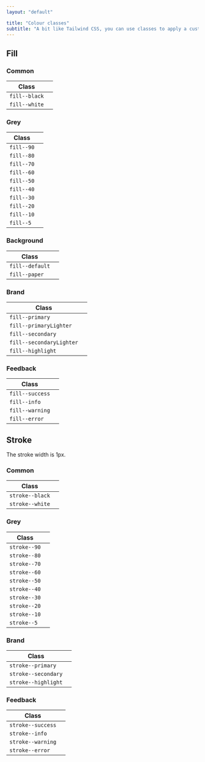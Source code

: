 ```yaml
---
layout: "default"

title: "Colour classes"
subtitle: "A bit like Tailwind CSS, you can use classes to apply a custom background color or stroke colour to an element."
---
```


## Fill

### Common

| Class | |
| --- | --- |
| `fill--black` | <span class="colorBlock fill--black"></span> |
| `fill--white` | <span class="colorBlock fill--white"></span> |

### Grey

| Class | |
| --- | --- |
| `fill--90` | <span class="colorBlock fill--grey90"></span> |
| `fill--80` | <span class="colorBlock fill--grey80"></span> |
| `fill--70` | <span class="colorBlock fill--grey70"></span> |
| `fill--60` | <span class="colorBlock fill--grey60"></span> |
| `fill--50` | <span class="colorBlock fill--grey50"></span> |
| `fill--40` | <span class="colorBlock fill--grey40"></span> |
| `fill--30` | <span class="colorBlock fill--grey30"></span> |
| `fill--20` | <span class="colorBlock fill--grey20"></span> |
| `fill--10` | <span class="colorBlock fill--grey10"></span> |
| `fill--5` | <span class="colorBlock fill--grey5"></span> |

### Background

| Class | |
| --- | --- |
| `fill--default` | <span class="colorBlock fill--default"></span> |
| `fill--paper` | <span class="colorBlock fill--paper"></span> |

### Brand

| Class | |
| --- | --- |
| `fill--primary` | <span class="colorBlock fill--primary"></span> |
| `fill--primaryLighter` | <span class="colorBlock fill--primaryLighter"></span> |
| `fill--secondary` | <span class="colorBlock fill--secondary"></span> |
| `fill--secondaryLighter` | <span class="colorBlock fill--secondaryLighter"></span> |
| `fill--highlight` | <span class="colorBlock fill--highlight"></span> |

### Feedback

| Class | |
| --- | --- |
| `fill--success` | <span class="colorBlock fill--success"></span> |
| `fill--info` | <span class="colorBlock fill--info"></span> |
| `fill--warning` | <span class="colorBlock fill--warning"></span> |
| `fill--error` | <span class="colorBlock fill--error"></span> |

## Stroke

The stroke width is 1px.

### Common

| Class | |
| --- | --- |
| `stroke--black` | <span class="colorBlock stroke--black"></span> |
| `stroke--white` | <span class="colorBlock stroke--white"></span> |

### Grey

| Class | |
| --- | --- |
| `stroke--90` | <span class="colorBlock stroke--grey90"></span> |
| `stroke--80` | <span class="colorBlock stroke--grey80"></span> |
| `stroke--70` | <span class="colorBlock stroke--grey70"></span> |
| `stroke--60` | <span class="colorBlock stroke--grey60"></span> |
| `stroke--50` | <span class="colorBlock stroke--grey50"></span> |
| `stroke--40` | <span class="colorBlock stroke--grey40"></span> |
| `stroke--30` | <span class="colorBlock stroke--grey30"></span> |
| `stroke--20` | <span class="colorBlock stroke--grey20"></span> |
| `stroke--10` | <span class="colorBlock stroke--grey10"></span> |
| `stroke--5` | <span class="colorBlock stroke--grey5"></span> |

### Brand

| Class | |
| --- | --- |
| `stroke--primary` | <span class="colorBlock stroke--primary"></span> |
| `stroke--secondary` | <span class="colorBlock stroke--secondary"></span> |
| `stroke--highlight` | <span class="colorBlock stroke--highlight"></span> |

### Feedback

| Class | |
| --- | --- |
| `stroke--success` | <span class="colorBlock stroke--success"></span> |
| `stroke--info` | <span class="colorBlock stroke--info"></span> |
| `stroke--warning` | <span class="colorBlock stroke--warning"></span> |
| `stroke--error` | <span class="colorBlock stroke--error"></span> |
